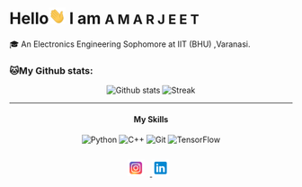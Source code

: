 
# Hello<img src="Hi.gif" width=30px alt="Hi_GIF"> I am <small>A M A R J E E T</small></a>

🎓 An Electronics Engineering Sophomore at IIT (BHU) ,Varanasi.
 <br>
 
 ###  🐱My Github stats:
<div align="center">
    <img src="https://github-readme-stats.vercel.app/api?username=amarkeshri28&show_icons=true&theme=tokyonight"alt="Github stats" width=45%>
    <img src="https://github-readme-streak-stats.herokuapp.com/?user=amarkeshri28&theme=tokyonight" alt="Streak" width=45%>
    <br>
</div>

<hr><div align="center">
    	<h4>My Skills</h4>
    	<img alt="Python" src="https://img.shields.io/badge/python%20-%2314354C.svg?&style=for-the-badge&logo=python&logoColor=white"/>
        <img alt="C++" src="https://img.shields.io/badge/c++%20-%2300599C.svg?&style=for-the-badge&logo=c%2B%2B&ogoColor=white"/>
    	<img alt="Git" src="https://img.shields.io/badge/git%20-%23F05033.svg?&style=for-the-badge&logo=git&logoColor=white"/>
		<img alt="TensorFlow" src="https://img.shields.io/badge/TensorFlow%20-%23FF6F00.svg?&style=for-the-badge&logo=TensorFlow&logoColor=white"/>
</div><br>


<div align="center" style="padding-top:10px;">
<a href="https://www.instagram.com/amar_keshri28/">
<img src="instagram.png" width=30px style="padding-right:10px;">
</a>
<a href="https://www.linkedin.com/in/amarjeet-keshri-3712b01b2/">
<img src="linkedin.png" width=30px style="padding-right:10px;">
</a>
</div>



